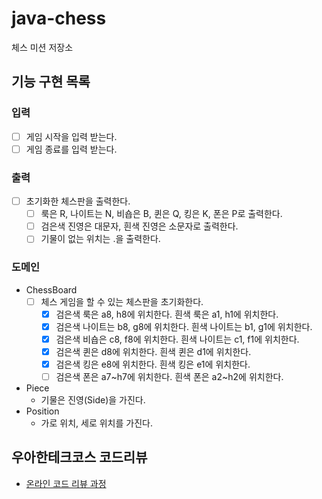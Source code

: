 # java-chess

체스 미션 저장소

## 기능 구현 목록

### 입력

- [ ] 게임 시작을 입력 받는다.
- [ ] 게임 종료를 입력 받는다.

### 출력

- [ ] 초기화한 체스판을 출력한다.
    - [ ] 룩은 R, 나이트는 N, 비숍은 B, 퀸은 Q, 킹은 K, 폰은 P로 출력한다.
    - [ ] 검은색 진영은 대문자, 흰색 진영은 소문자로 출력한다.
    - [ ] 기물이 없는 위치는 .을 출력한다.

### 도메인

- ChessBoard
    - [ ] 체스 게임을 할 수 있는 체스판을 초기화한다.
        - [x] 검은색 룩은 a8, h8에 위치한다. 흰색 룩은 a1, h1에 위치한다.
        - [x] 검은색 나이트는 b8, g8에 위치한다. 흰색 나이트는 b1, g1에 위치한다.
        - [x] 검은색 비숍은 c8, f8에 위치한다. 흰색 나이트는 c1, f1에 위치한다.
        - [x] 검은색 퀸은 d8에 위치한다. 흰색 퀸은 d1에 위치한다.
        - [x] 검은색 킹은 e8에 위치한다. 흰색 킹은 e1에 위치한다.
        - [ ] 검은색 폰은 a7~h7에 위치한다. 흰색 폰은 a2~h2에 위치한다.
- Piece
    - 기물은 진영(Side)을 가진다.
- Position
    - 가로 위치, 세로 위치를 가진다.

## 우아한테크코스 코드리뷰

- [온라인 코드 리뷰 과정](https://github.com/woowacourse/woowacourse-docs/blob/master/maincourse/README.md)

